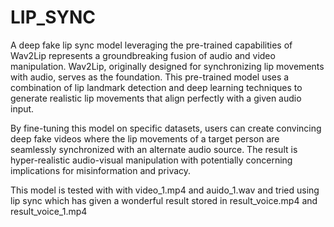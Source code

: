 # LIP_SYNC


A deep fake lip sync model leveraging the pre-trained capabilities of Wav2Lip represents a groundbreaking fusion of audio and video manipulation. Wav2Lip, originally designed for synchronizing lip movements with audio, serves as the foundation. This pre-trained model uses a combination of lip landmark detection and deep learning techniques to generate realistic lip movements that align perfectly with a given audio input.

By fine-tuning this model on specific datasets, users can create convincing deep fake videos where the lip movements of a target person are seamlessly synchronized with an alternate audio source. The result is hyper-realistic audio-visual manipulation with potentially concerning implications for misinformation and privacy.

This model is tested with with video_1.mp4 and auido_1.wav and tried using lip sync which has given a wonderful result stored in result_voice.mp4 and result_voice_1.mp4
